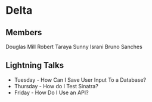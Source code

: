 # Delta
## Members
Douglas Mill
Robert Taraya
Sunny Israni
Bruno Sanches

## Lightning Talks
* Tuesday - How Can I Save User Input To a Database?
* Thursday - How do I Test Sinatra?
* Friday - How Do I Use an API?

